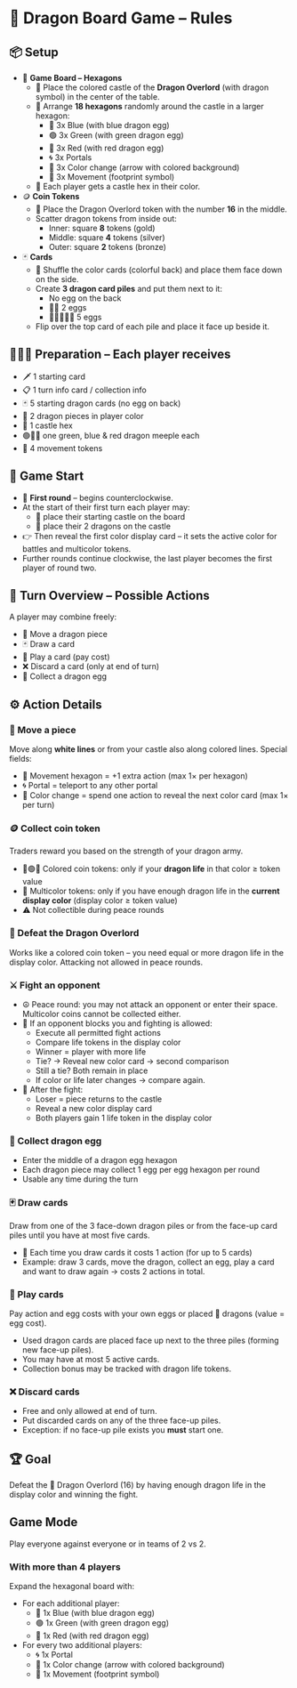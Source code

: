 # 🐉 Dragon Board Game – Rules

## 📦 Setup
- 🧩 **Game Board – Hexagons**
  - 🏰 Place the colored castle of the **Dragon Overlord** (with dragon symbol) in the center of the table.
  - 🔷 Arrange **18 hexagons** randomly around the castle in a larger hexagon:
    - 🔵 3x Blue (with blue dragon egg)
    - 🟢 3x Green (with green dragon egg)
    - 🔴 3x Red (with red dragon egg)
    - 🌀 3x Portals
    - 🌈 3x Color change (arrow with colored background)
    - 👣 3x Movement (footprint symbol)
  - 🧍 Each player gets a castle hex in their color.
- 🪙 **Coin Tokens**
  - 🐉 Place the Dragon Overlord token with the number **16** in the middle.
  - Scatter dragon tokens from inside out:
    - Inner: square **8** tokens (gold)
    - Middle: square **4** tokens (silver)
    - Outer: square **2** tokens (bronze)
- 🃏 **Cards**
  - 🎨 Shuffle the color cards (colorful back) and place them face down on the side.
  - Create **3 dragon card piles** and put them next to it:
    - No egg on the back
    - 🥚🥚 2 eggs
    - 🥚🥚🥚🥚🥚 5 eggs
  - Flip over the top card of each pile and place it face up beside it.

## 🧑‍🤝‍🧑 Preparation – Each player receives
- 🗡️ 1 starting card
- 📋 1 turn info card / collection info
- 🃏 5 starting dragon cards (no egg on back)
- 🐲 2 dragon pieces in player color
- 🏰 1 castle hex
- 🟢🔵🔴 one green, blue & red dragon meeple each
- 👣 4 movement tokens

## 🚀 Game Start
- 🔁 **First round** – begins counterclockwise.
- At the start of their first turn each player may:
  - 🏰 place their starting castle on the board
  - 🐲 place their 2 dragons on the castle
- 👉 Then reveal the first color display card – it sets the active color for battles and multicolor tokens.
- Further rounds continue clockwise, the last player becomes the first player of round two.

## 🔄 Turn Overview – Possible Actions
A player may combine freely:
- 🐾 Move a dragon piece
- 🃏 Draw a card
- 🐉 Play a card (pay cost)
- ❌ Discard a card (only at end of turn)
- 🥚 Collect a dragon egg

## ⚙️ Action Details
### 🐾 Move a piece
Move along **white lines** or from your castle also along colored lines.
Special fields:
- 👣 Movement hexagon = +1 extra action (max 1× per hexagon)
- 🌀 Portal = teleport to any other portal
- 🌈 Color change = spend one action to reveal the next color card (max 1× per turn)

### 🪙 Collect coin token
Traders reward you based on the strength of your dragon army.
- 🔵🟢🔴 Colored coin tokens: only if your **dragon life** in that color ≥ token value
- 🌈 Multicolor tokens: only if you have enough dragon life in the **current display color** (display color ≥ token value)
- ⚠️ Not collectible during peace rounds

### 👑 Defeat the Dragon Overlord
Works like a colored coin token – you need equal or more dragon life in the display color. Attacking not allowed in peace rounds.

### ⚔️ Fight an opponent
- ☮️ Peace round: you may not attack an opponent or enter their space. Multicolor coins cannot be collected either.
- 🎯 If an opponent blocks you and fighting is allowed:
  - Execute all permitted fight actions
  - Compare life tokens in the display color
  - Winner = player with more life
  - Tie? → Reveal new color card → second comparison
  - Still a tie? Both remain in place
  - If color or life later changes → compare again.
- 🏁 After the fight:
  - Loser = piece returns to the castle
  - Reveal a new color display card
  - Both players gain 1 life token in the display color

### 🥚 Collect dragon egg
- Enter the middle of a dragon egg hexagon
- Each dragon piece may collect 1 egg per egg hexagon per round
- Usable any time during the turn

### 🃏 Draw cards
Draw from one of the 3 face-down dragon piles or from the face-up card piles until you have at most five cards.
- 📌 Each time you draw cards it costs 1 action (for up to 5 cards)
- Example: draw 3 cards, move the dragon, collect an egg, play a card and want to draw again → costs 2 actions in total.

### 🐉 Play cards
Pay action and egg costs with your own eggs or placed 🐲 dragons (value = egg cost).
- Used dragon cards are placed face up next to the three piles (forming new face-up piles).
- You may have at most 5 active cards.
- Collection bonus may be tracked with dragon life tokens.

### ❌ Discard cards
- Free and only allowed at end of turn.
- Put discarded cards on any of the three face-up piles.
- Exception: if no face-up pile exists you **must** start one.

## 🏆 Goal
Defeat the 🐉 Dragon Overlord (16) by having enough dragon life in the display color and winning the fight.

## Game Mode
Play everyone against everyone or in teams of 2 vs 2.

### With more than 4 players
Expand the hexagonal board with:
- For each additional player:
  - 🔵 1x Blue (with blue dragon egg)
  - 🟢 1x Green (with green dragon egg)
  - 🔴 1x Red (with red dragon egg)
- For every two additional players:
  - 🌀 1x Portal
  - 🌈 1x Color change (arrow with colored background)
  - 👣 1x Movement (footprint symbol)
